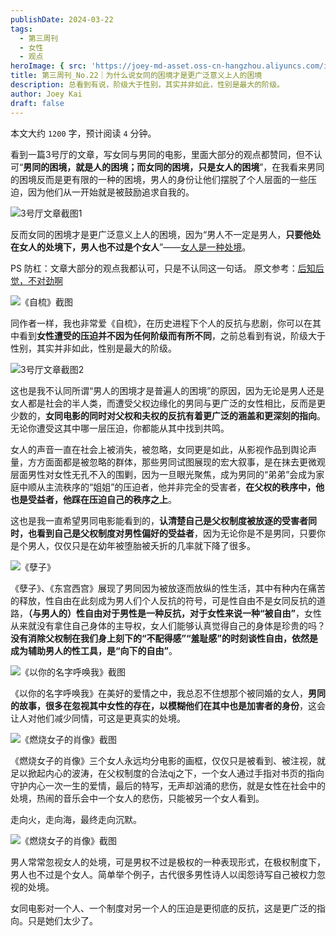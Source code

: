 ```yaml
---
publishDate: 2024-03-22
tags:
  - 第三周刊
  - 女性
  - 观点
heroImage: { src: 'https://joey-md-asset.oss-cn-hangzhou.aliyuncs.com/img/202412171918102.jpeg', inferSize: true}
title: 第三周刊_No.22｜为什么说女同的困境才是更广泛意义上人的困境
description: 总看到有说，阶级大于性别，其实并非如此，性别是最大的阶级。
author: Joey Kai
draft: false
---
```

本文大约 `1200` 字，预计阅读 `4` 分钟。

看到一篇3号厅的文章，写女同与男同的电影，里面大部分的观点都赞同，但不认可“**男同的困境，就是人的困境；而女同的困境，只是女人的困境**”，在我看来男同的困境反而是更有限的一种的困境，男人的身份让他们摆脱了个人层面的一些压迫，因为他们从一开始就是被鼓励追求自我的。

![3号厅文章截图1](https://joey-md-asset.oss-cn-hangzhou.aliyuncs.com/img/202403220915636.png)

反而女同的困境才是更广泛意义上人的困境，因为“男人不一定是男人，**只要他处在女人的处境下，男人也不过是个女人**”——[女人是一种处境](https://mp.weixin.qq.com/s/WUweHTv7KAvxSNd3Q_FGgg)。

PS 防杠：文章大部分的观点我都认可，只是不认同这一句话。
原文参考：[后知后觉，不对劲啊](https://mp.weixin.qq.com/s/cqMenoFZZec-8Rw43uv03g)

![《自梳》截图](https://joey-md-asset.oss-cn-hangzhou.aliyuncs.com/img/202403220926995.png)

同作者一样，我也非常爱《自梳》，在历史进程下个人的反抗与悲剧，你可以在其中看到**女性遭受的压迫并不因为任何阶级而有所不同**，之前总看到有说，阶级大于性别，其实并非如此，性别是最大的阶级。

![3号厅文章截图2](https://joey-md-asset.oss-cn-hangzhou.aliyuncs.com/img/202403220917996.png)

这也是我不认同所谓“男人的困境才是普遍人的困境”的原因，因为无论是男人还是女人都是社会的半人类，而遭受父权边缘化的男同与更广泛的女性相比，反而是更少数的，**女同电影的同时对父权和夫权的反抗有着更广泛的涵盖和更深刻的指向**。无论你遭受这其中哪一层压迫，你都能从其中找到共鸣。

女人的声音一直在社会上被消失，被忽略，女同更是如此，从影视作品到舆论声量，方方面面都是被忽略的群体，那些男同试图展现的宏大叙事，是在抹去更微观层面男性对女性无孔不入的围剿，因为一旦眼光聚焦，成为男同的“弟弟”会成为家庭中顺从主流秩序的“姐姐”的压迫者，他并非完全的受害者，**在父权的秩序中，他也是受益者，他踩在压迫自己的秩序之上**。

这也是我一直希望男同电影能看到的，**认清楚自己是父权制度被放逐的受害者同时，也看到自己是父权制度对男性偏好的受益者**，因为无论你是不是男同，只要你是个男人，仅仅只是在幼年被堕胎被夭折的几率就下降了很多。

![《孽子》](https://joey-md-asset.oss-cn-hangzhou.aliyuncs.com/img/202403220928372.png)

《孽子》、《东宫西宫》展现了男同因为被放逐而放纵的性生活，其中有种内在痛苦的释放，性自由在此刻成为男人们个人反抗的符号，可是性自由不是女同反抗的道路，**（与男人的）性自由对于男性是一种反抗，对于女性来说一种“被自由”**，女性从来就没有拿住自己身体的主导权，女人们能够认真觉得自己的身体是珍贵的吗？**没有消除父权制在我们身上刻下的“不配得感”“羞耻感”的时刻谈性自由，依然是成为辅助男人的性工具，是“向下的自由”**。

![《以你的名字呼唤我》截图](https://joey-md-asset.oss-cn-hangzhou.aliyuncs.com/img/202403220928602.png)

《以你的名字呼唤我》在美好的爱情之中，我总忍不住想那个被同婚的女人，**男同的故事，很多在忽视其中女性的存在，以模糊他们在其中也是加害者的身份**，这会让人对他们减少同情，可这是更真实的处境。

![《燃烧女子的肖像》截图](https://joey-md-asset.oss-cn-hangzhou.aliyuncs.com/img/202403220931867.png)

《燃烧女子的肖像》三个女人永远均分电影的画框，仅仅只是被看到、被注视，就足以掀起内心的波涛，在父权制度的合法qj之下，一个女人通过手指对书页的指向守护内心一次一生的爱情，最后的特写，无声却汹涌的悲伤，就是女性在社会中的处境，热闹的音乐会中一个女人的悲伤，只能被另一个女人看到。

走向火，走向海，最终走向沉默。

![《燃烧女子的肖像》截图](https://joey-md-asset.oss-cn-hangzhou.aliyuncs.com/img/202403220930293.png)

男人常常忽视女人的处境，可是男权不过是极权的一种表现形式，在极权制度下，男人也不过是个女人。简单举个例子，古代很多男性诗人以闺怨诗写自己被权力忽视的处境。

女同电影对一个人、一个制度对另一个人的压迫是更彻底的反抗，这是更广泛的指向。只是她们太少了。